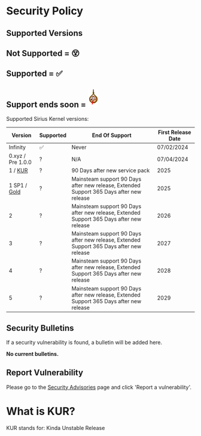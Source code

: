 <!-- Licenced under MIT -->
# Security Policy

## Supported Versions

## Not Supported = 😵
## Supported = ✅
## Support ends soon = ![support_ends_soon](img/hangman.gif)

Supported Sirius Kernel versions:

| Version          | Supported          | End Of Support                                       | First Release Date                                            |
| ---------------- | ------------------ | ---------------------------------------------------- | ------------------------------------------------------- |
| Infinity         | ✅                 | Never                                                | 07/02/2024                                              |
| 0.xyz / Pre 1.0.0  | ?                  | N/A          | 07/04/2024 |
| 1 / [KUR](#what-is-kur)  | ?                  | 90 Days after new service pack          | 2025 |
| 1 SP1 / [Gold](https://en.wikipedia.org/wiki/Software_release_life_cycle#RTM)            | ?                  |  Mainsteam support 90 Days after new release, Extended Support 365 Days after new release           | 2025 |
| 2           | ?                  |  Mainsteam support 90 Days after new release, Extended Support 365 Days after new release          | 2026 |
| 3          | ?                  |   Mainsteam support 90 Days after new release, Extended Support 365 Days after new release           | 2027 |
| 4           | ?                  |  Mainsteam support 90 Days after new release, Extended Support 365 Days after new release          | 2028 |
| 5            | ?                  | Mainsteam support 90 Days after new release, Extended Support 365 Days after new release          | 2029 |

## Security Bulletins
If a security vulnerability is found, a bulletin will be added here.

**No current bulletins.**

## Report Vulnerability
Please go to the [Security Advisories](https://github.com/gamma63/SiriusOS/security/advisories) page and click 'Report a vulnerability'.

# What is KUR?
KUR stands for: Kinda Unstable Release